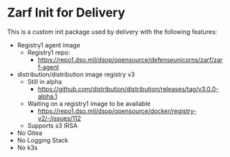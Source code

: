 # Zarf Init for Delivery

This is a custom init package used by delivery with the following features:

- Registry1 agent image
  - Registry1 repo:
    - <https://repo1.dso.mil/dsop/opensource/defenseunicorns/zarf/zarf-agent>
- distribution/distribution image registry v3
  - Still in alpha
    - <https://github.com/distribution/distribution/releases/tag/v3.0.0-alpha.1>
  - Waiting on a registry1 image to be available
    - <https://repo1.dso.mil/dsop/opensource/docker/registry-v2/-/issues/112>
  - Supports s3 IRSA
- No Gitea
- No Logging Stack
- No k3s
